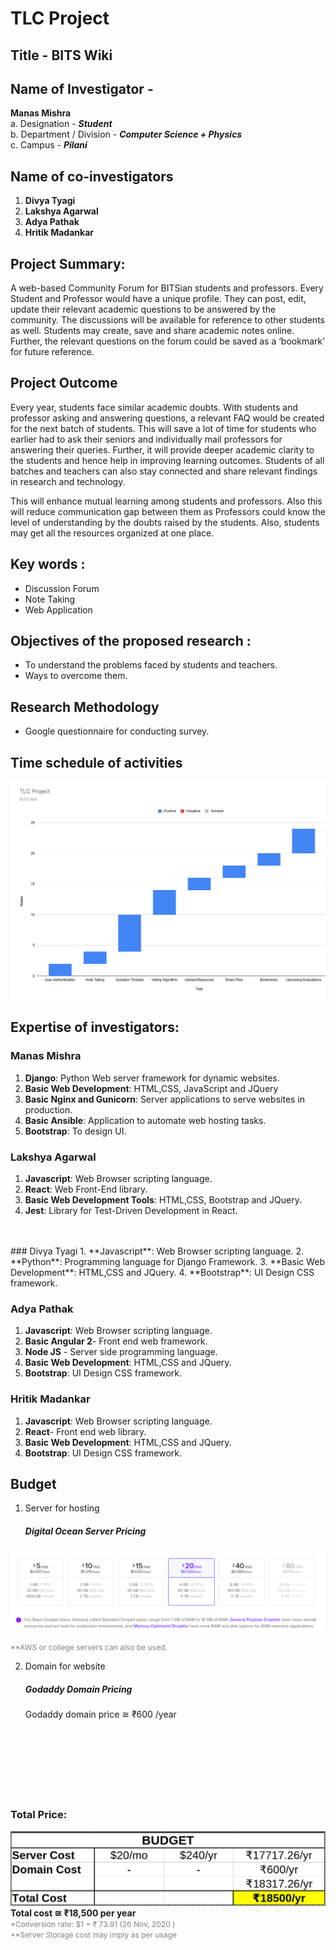 # TLC Project
## Title - **BITS Wiki**
## Name of Investigator -
 **Manas Mishra**<br>
    a. Designation - ***Student***<br>
    b. Department / Division - ***Computer Science + Physics*** <br>
    c. Campus - ***Pilani***
## Name of co-investigators
   1. **Divya Tyagi**
   2. **Lakshya Agarwal**
   3. **Adya Pathak**
   4. **Hritik Madankar**
## Project Summary:
A web-based Community Forum for BITSian students and professors. Every Student and Professor would have a unique profile. They can post, edit, update their relevant academic questions to be answered by the community. The discussions will be available for reference to other students as well. Students may create, save and share academic notes online. Further, the relevant questions on the forum could be saved as a ‘bookmark’ for future reference.

## Project Outcome
Every year, students face similar academic doubts. With students and professor asking and answering questions, a relevant FAQ would be created for the next batch of students. This will save a lot of time for students who earlier had to ask their seniors and individually mail professors for answering their queries. Further, it will provide deeper academic clarity to the students and hence help in improving learning outcomes. Students of all batches and teachers can also stay connected and share relevant findings in research and technology.

This will enhance mutual learning among students and professors. Also this will reduce communication gap between them as Professors could know the level of understanding by the doubts raised by the students. Also, students may get all the resources organized at one place.

## Key words :
* Discussion Forum
* Note Taking
* Web Application

## Objectives of the proposed research :
* To understand the problems faced by students and teachers.
* Ways to overcome them.
## Research Methodology
* Google questionnaire for conducting survey.

## Time schedule of activities

![picture 2](TLC_Project_Gantt.png)  

## Expertise of investigators:
### Manas Mishra
1. **Django**: Python Web server framework for dynamic websites.
2. **Basic Web Development**: HTML,CSS, JavaScript and JQuery
3. **Basic Nginx and Gunicorn**: Server applications to serve websites in production.
4. **Basic Ansible**: Application to automate web hosting tasks.
5. **Bootstrap**: To design UI.

### Lakshya Agarwal
1. **Javascript**: Web Browser scripting language.
2. **React**: Web Front-End library.
3. **Basic Web Development Tools**: HTML,CSS, Bootstrap and JQuery.
4. **Jest**: Library for Test-Driven Development in React.
<br>
<br>
### Divya Tyagi
1. **Javascript**: Web Browser scripting language.
2. **Python**: Programming language for Django Framework.
3. **Basic Web Development**: HTML,CSS and JQuery.
4. **Bootstrap**: UI Design CSS framework.

### Adya Pathak
1. **Javascript**: Web Browser scripting language.
2. **Basic Angular 2**- Front end web framework.
3. **Node JS** - Server side programming language.
4. **Basic Web Development**: HTML,CSS and JQuery.
5. **Bootstrap**: UI Design CSS framework.

### Hritik Madankar
1. **Javascript**: Web Browser scripting language.
2. **React**- Front end web library.
3. **Basic Web Development**: HTML,CSS and JQuery.
4. **Bootstrap**: UI Design CSS framework.

## Budget
1. Server for hosting
   ##### Digital Ocean Server Pricing
![picture 1](images/93764fcc465ef37b9a2808563e44852acf899f203591df07d6b89c722a0f3b54.png)  

<span style="color:grey;font-size:12px">**AWS or college servers can also be used.</span>

2. Domain for website
   ##### Godaddy Domain Pricing
   Godaddy domain price ≅ ₹600 /year
<br><br>
<br><br>
<br><br>
<br><br>
### Total Price:
![picture 1](images/9270f3209fd505df6df3889c6c205b6662558c1effedfa32cda8f6a0365b8236.png)  
**Total cost ≅ ₹18,500 per year**<br>
<span style="color:grey;font-size:12px">*Conversion rate: $1 = ₹ 73.91 (26 Nov, 2020 )</span><br>
<span style="color:grey;font-size:12px">**Server Storage cost may imply as per usage</span>